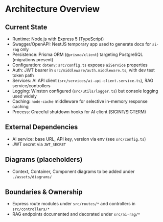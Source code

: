 # Architecture Overview

## Current State
- Runtime: Node.js with Express 5 (TypeScript)
- Swagger/OpenAPI: NestJS temporary app used to generate docs for `ai-rag` only
- Persistence: Prisma ORM (`@prisma/client`) targeting PostgreSQL (migrations present)
- Configuration: `dotenv`; `src/config.ts` exposes `aiService` properties
- Auth: JWT bearer in `src/middleware/auth.middleware.ts`, with dev test token path
- Services: AI API client (`src/services/ai-api-client.service.ts`), RAG service/controllers
- Logging: Winston configured (`src/utils/logger.ts`) but console logging used widely
- Caching: `node-cache` middleware for selective in-memory response caching
- Process: Graceful shutdown hooks for AI client (SIGINT/SIGTERM)

## External Dependencies
- AI service: base URL, API key, version via env (see `src/config.ts`)
- JWT secret via `JWT_SECRET`

## Diagrams (placeholders)
- Context, Container, Component diagrams to be added under `./assets/diagrams/`

## Boundaries & Ownership
- Express route modules under `src/routes/*` and controllers in `src/controllers/*`
- RAG endpoints documented and decorated under `src/ai-rag/*`

